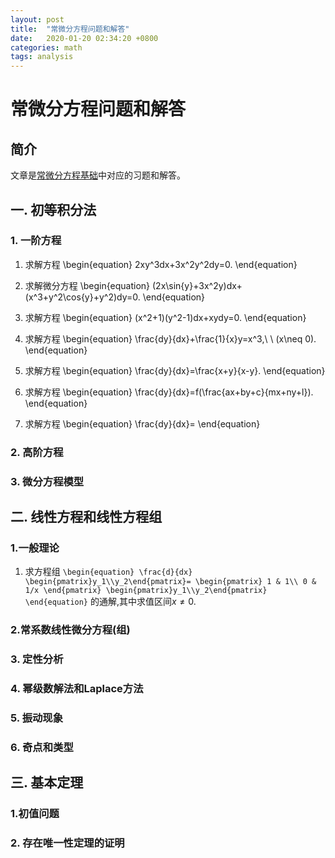 ```yaml
---
layout: post
title:  "常微分方程问题和解答"
date:   2020-01-20 02:34:20 +0800
categories: math
tags: analysis
---
```


# 常微分方程问题和解答

## 简介

文章是<a href="ode">常微分方程基础</a>中对应的习题和解答。

## 一. 初等积分法

### 1. 一阶方程

1. 求解方程
 \begin{equation}
 2xy^3dx+3x^2y^2dy=0.
 \end{equation}

2. 求解微分方程
 \begin{equation}
 (2x\sin{y}+3x^2y)dx+(x^3+y^2\cos{y}+y^2)dy=0.
 \end{equation}

3. 求解方程
 \begin{equation}
 (x^2+1)(y^2-1)dx+xydy=0.
 \end{equation}

4. 求解方程
 \begin{equation}
 \frac{dy}{dx}+\frac{1}{x}y=x^3,\ \ (x\neq 0).
 \end{equation}
5. 求解方程
 \begin{equation}
 \frac{dy}{dx}=\frac{x+y}{x-y}.
 \end{equation}


6. 求解方程
 \begin{equation}
 \frac{dy}{dx}=f(\frac{ax+by+c}{mx+ny+l}).
 \end{equation}

7. 求解方程
 \begin{equation}
 \frac{dy}{dx}=
 \end{equation}

### 2. 高阶方程

### 3. 微分方程模型

## 二. 线性方程和线性方程组

### 1.一般理论

1. 求方程组
 `\begin{equation}
 \frac{d}{dx} 
 \begin{pmatrix}y_1\\y_2\end{pmatrix}=
 \begin{pmatrix}
 1 & 1\\
 0 & 1/x
 \end{pmatrix}
 \begin{pmatrix}y_1\\y_2\end{pmatrix}
 \end{equation}`
 的通解,其中求值区间$x\neq 0$.

### 2.常系数线性微分方程(组) 




### 3. 定性分析

### 4. 幂级数解法和Laplace方法


### 5. 振动现象


### 6. 奇点和类型


## 三. 基本定理

### 1.初值问题 


### 2. 存在唯一性定理的证明
